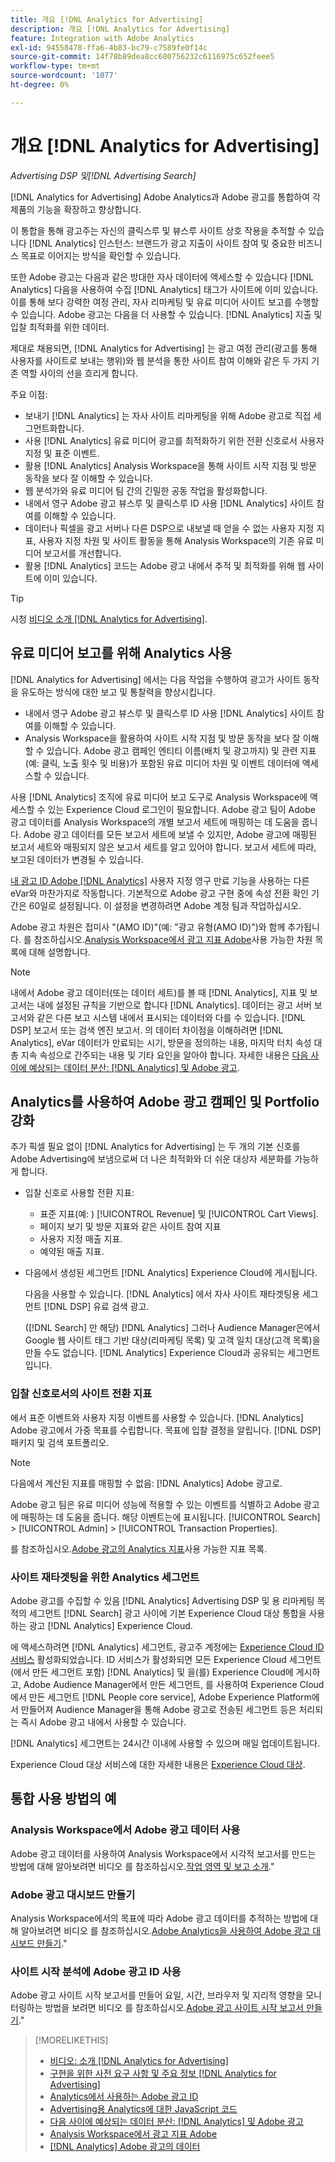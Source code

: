 ```yaml
---
title: 개요 [!DNL Analytics for Advertising]
description: 개요 [!DNL Analytics for Advertising]
feature: Integration with Adobe Analytics
exl-id: 94558478-ffa6-4b83-bc79-c7589fe0f14c
source-git-commit: 14f78b89dea8cc680756232c6116975c652feee5
workflow-type: tm+mt
source-wordcount: '1077'
ht-degree: 0%

---
```


# 개요 [!DNL Analytics for Advertising]

*Advertising DSP 및[!DNL Advertising Search]*

[!DNL Analytics for Advertising] Adobe Analytics과 Adobe 광고를 통합하여 각 제품의 기능을 확장하고 향상합니다.

이 통합을 통해 광고주는 자신의 클릭스루 및 뷰스루 사이트 상호 작용을 추적할 수 있습니다 [!DNL Analytics] 인스턴스: 브랜드가 광고 지출이 사이트 참여 및 중요한 비즈니스 목표로 이어지는 방식을 확인할 수 있습니다.

또한 Adobe 광고는 다음과 같은 방대한 자사 데이터에 액세스할 수 있습니다 [!DNL Analytics] 다음을 사용하여 수집 [!DNL Analytics] 태그가 사이트에 이미 있습니다. 이를 통해 보다 강력한 여정 관리, 자사 리마케팅 및 유료 미디어 사이트 보고를 수행할 수 있습니다. Adobe 광고는 다음을 더 사용할 수 있습니다. [!DNL Analytics] 지출 및 입찰 최적화를 위한 데이터.

제대로 채용되면, [!DNL Analytics for Advertising] 는 광고 여정 관리(광고를 통해 사용자를 사이트로 보내는 행위)와 웹 분석을 통한 사이트 참여 이해와 같은 두 가지 기존 역할 사이의 선을 흐리게 합니다.

주요 이점:

* 보내기 [!DNL Analytics] 는 자사 사이트 리마케팅을 위해 Adobe 광고로 직접 세그먼트화합니다.
* 사용 [!DNL Analytics] 유료 미디어 광고를 최적화하기 위한 전환 신호로서 사용자 지정 및 표준 이벤트.
* 활용 [!DNL Analytics] Analysis Workspace을 통해 사이트 시작 지점 및 방문 동작을 보다 잘 이해할 수 있습니다.
* 웹 분석가와 유료 미디어 팀 간의 긴밀한 공동 작업을 활성화합니다.
* 내에서 영구 Adobe 광고 뷰스루 및 클릭스루 ID 사용 [!DNL Analytics] 사이트 참여를 이해할 수 있습니다.
* 데이터나 픽셀을 광고 서버나 다른 DSP으로 내보낼 때 얻을 수 없는 사용자 지정 지표, 사용자 지정 차원 및 사이트 활동을 통해 Analysis Workspace의 기존 유료 미디어 보고서를 개선합니다.
* 활용 [!DNL Analytics] 코드는 Adobe 광고 내에서 추적 및 최적화를 위해 웹 사이트에 이미 있습니다.

>[!TIP]
>
> 시청 [비디오 소개 [!DNL Analytics for Advertising]](https://experienceleague.adobe.com/docs/advertising-learn/tutorials/analytics/intro-a4adc.html?lang=en#analytics).

## 유료 미디어 보고를 위해 Analytics 사용

[!DNL Analytics for Advertising] 에서는 다음 작업을 수행하여 광고가 사이트 동작을 유도하는 방식에 대한 보고 및 통찰력을 향상시킵니다.

* 내에서 영구 Adobe 광고 뷰스루 및 클릭스루 ID 사용 [!DNL Analytics] 사이트 참여를 이해할 수 있습니다.
* Analysis Workspace을 활용하여 사이트 시작 지점 및 방문 동작을 보다 잘 이해할 수 있습니다. Adobe 광고 캠페인 엔티티 이름(배치 및 광고까지) 및 관련 지표(예: 클릭, 노출 횟수 및 비용)가 포함된 유료 미디어 차원 및 이벤트 데이터에 액세스할 수 있습니다.

사용 [!DNL Analytics] 조직에 유료 미디어 보고 도구로 Analysis Workspace에 액세스할 수 있는 Experience Cloud 로그인이 필요합니다. Adobe 광고 팀이 Adobe 광고 데이터를 Analysis Workspace의 개별 보고서 세트에 매핑하는 데 도움을 줍니다. Adobe 광고 데이터를 모든 보고서 세트에 보낼 수 있지만, Adobe 광고에 매핑된 보고서 세트와 매핑되지 않은 보고서 세트를 알고 있어야 합니다. 보고서 세트에 따라, 보고된 데이터가 변경될 수 있습니다.

[내 광고 ID Adobe [!DNL Analytics]](ids.md) 사용자 지정 영구 만료 기능을 사용하는 다른 eVar와 마찬가지로 작동합니다. 기본적으로 Adobe 광고 구현 중에 속성 전환 확인 기간은 60일로 설정됩니다. 이 설정을 변경하려면 Adobe 계정 팀과 작업하십시오.

Adobe 광고 차원은 접미사 &quot;(AMO ID)&quot;(예: &quot;광고 유형(AMO ID)&quot;)와 함께 추가됩니다. 를 참조하십시오.[Analysis Workspace에서 광고 지표 Adobe](advertising-metrics-in-analytics.md)사용 가능한 차원 목록에 대해 설명합니다.

>[!NOTE]
>
> 내에서 Adobe 광고 데이터(또는 데이터 세트)를 볼 때 [!DNL Analytics], 지표 및 보고서는 내에 설정된 규칙을 기반으로 합니다 [!DNL Analytics]. 데이터는 광고 서버 보고서와 같은 다른 보고 시스템 내에서 표시되는 데이터와 다를 수 있습니다. [!DNL DSP] 보고서 또는 검색 엔진 보고서. 의 데이터 차이점을 이해하려면 [!DNL Analytics], eVar 데이터가 만료되는 시기, 방문을 정의하는 내용, 마지막 터치 속성 대 총 지속 속성으로 간주되는 내용 및 기타 요인을 알아야 합니다. 자세한 내용은 [다음 사이에 예상되는 데이터 분산: [!DNL Analytics] 및 Adobe 광고](data-variances.md).

## Analytics를 사용하여 Adobe 광고 캠페인 및 Portfolio 강화

추가 픽셀 필요 없이 [!DNL Analytics for Advertising] 는 두 개의 기본 신호를 Adobe Advertising에 보냄으로써 더 나은 최적화와 더 쉬운 대상자 세분화를 가능하게 합니다.

* 입찰 신호로 사용할 전환 지표:
   * 표준 지표(예: ) [!UICONTROL Revenue] 및 [!UICONTROL Cart Views].
   * 페이지 보기 및 방문 지표와 같은 사이트 참여 지표
   * 사용자 지정 매출 지표.
   * 예약된 매출 지표.
* 다음에서 생성된 세그먼트 [!DNL Analytics] Experience Cloud에 게시됩니다.

   다음을 사용할 수 있습니다. [!DNL Analytics] 에서 자사 사이트 재타겟팅용 세그먼트 [!DNL DSP] 유료 검색 광고.

   ([!DNL Search] 만 해당) [!DNL Analytics] 그러나 Audience Manager은에서 Google 웹 사이트 태그 기반 대상(리마케팅 목록) 및 고객 일치 대상(고객 목록)을 만들 수도 없습니다. [!DNL Analytics] Experience Cloud과 공유되는 세그먼트입니다.

### 입찰 신호로서의 사이트 전환 지표

에서 표준 이벤트와 사용자 지정 이벤트를 사용할 수 있습니다. [!DNL Analytics] Adobe 광고에서 가중 목표를 수립합니다. 목표에 입찰 결정을 알립니다. [!DNL DSP] 패키지 및 검색 포트폴리오.

>[!NOTE]
>
> 다음에서 계산된 지표를 매핑할 수 없음: [!DNL Analytics] Adobe 광고로.

Adobe 광고 팀은 유료 미디어 성능에 적용할 수 있는 이벤트를 식별하고 Adobe 광고에 매핑하는 데 도움을 줍니다. 해당 이벤트는에 표시됩니다. [!UICONTROL Search] > [!UICONTROL Admin] > [!UICONTROL Transaction Properties].

를 참조하십시오.[Adobe 광고의 Analytics 지표](analytics-data-in-advertising.md)사용 가능한 지표 목록.

### 사이트 재타겟팅을 위한 Analytics 세그먼트

Adobe 광고를 수집할 수 있음 [!DNL Analytics] Advertising DSP 및 용 리마케팅 목적의 세그먼트 [!DNL Search] 광고 사이에 기본 Experience Cloud 대상 통합을 사용하는 광고 [!DNL Analytics] Experience Cloud.

에 액세스하려면 [!DNL Analytics] 세그먼트, 광고주 계정에는 [Experience Cloud ID 서비스](https://experienceleague.adobe.com/docs/id-service/using/home.html) 활성화되었습니다. ID 서비스가 활성화되면 모든 Experience Cloud 세그먼트 (에서 만든 세그먼트 포함) [!DNL Analytics] 및 을(를) Experience Cloud에 게시하고, Adobe Audience Manager에서 만든 세그먼트, 를 사용하여 Experience Cloud에서 만든 세그먼트 [!DNL People core service], Adobe Experience Platform에서 만들어져 Audience Manager을 통해 Adobe 광고로 전송된 세그먼트 등은 처리되는 즉시 Adobe 광고 내에서 사용할 수 있습니다.

[!DNL Analytics] 세그먼트는 24시간 이내에 사용할 수 있으며 매일 업데이트됩니다.

Experience Cloud 대상 서비스에 대한 자세한 내용은 [Experience Cloud 대상](https://experienceleague.adobe.com/docs/core-services/interface/audiences/audience-library.html).

## 통합 사용 방법의 예

### Analysis Workspace에서 Adobe 광고 데이터 사용

Adobe 광고 데이터를 사용하여 Analysis Workspace에서 시각적 보고서를 만드는 방법에 대해 알아보려면 비디오 를 참조하십시오.[작업 영역 및 보고 소개](https://experienceleague.adobe.com/docs/advertising-learn/tutorials/analytics/analytics-analysis-workspace-a4adc.html).&quot;

### Adobe 광고 대시보드 만들기

Analysis Workspace에서의 목표에 따라 Adobe 광고 데이터를 추적하는 방법에 대해 알아보려면 비디오 를 참조하십시오.[Adobe Analytics을 사용하여 Adobe 광고 대시보드 만들기](https://experienceleague.adobe.com/docs/advertising-learn/tutorials/analytics/analytics-dashboards-a4adc.html).&quot;

### 사이트 시작 분석에 Adobe 광고 ID 사용

Adobe 광고 사이트 시작 보고서를 만들어 요일, 시간, 브라우저 및 지리적 영향을 모니터링하는 방법을 보려면 비디오 를 참조하십시오.[Adobe 광고 사이트 시작 보고서 만들기](https://experienceleague.adobe.com/docs/advertising-learn/tutorials/analytics/analytics-site-entry-a4adc.html).&quot;

>[!MORELIKETHIS]
>
>* [비디오: 소개 [!DNL Analytics for Advertising]](https://experienceleague.adobe.com/docs/advertising-learn/tutorials/analytics/intro-a4adc.html)
>* [구현을 위한 사전 요구 사항 및 주요 정보 [!DNL Analytics for Advertising]](prerequisites.md)
>* [Analytics에서 사용하는 Adobe 광고 ID](ids.md)
>* [Advertising용 Analytics에 대한 JavaScript 코드](/help/integrations/analytics/javascript.md)
>* [다음 사이에 예상되는 데이터 분산: [!DNL Analytics] 및 Adobe 광고](data-variances.md)
>* [Analysis Workspace에서 광고 지표 Adobe](/help/integrations/analytics/advertising-metrics-in-analytics.md)
>* [[!DNL Analytics] Adobe 광고의 데이터](/help/integrations/analytics/analytics-data-in-advertising.md)


